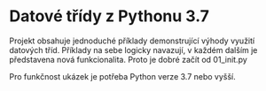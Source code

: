 # Datové třídy z Pythonu 3.7

Projekt obsahuje jednoduché příklady demonstrující výhody využití datových tříd. 
Příklady na sebe logicky navazují, v každém dalším je představena nová funkcionalita. 
Proto je dobré začít od 01_init.py

Pro funkčnost ukázek je potřeba Python verze 3.7 nebo vyšší.  

